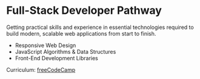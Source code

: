 # Full-Stack Developer Pathway
Getting practical skills and experience in essential technologies required to build modern, scalable web applications from start to finish.

  - Responsive Web Design
  - JavaScript Algorithms & Data Structures
  - Front-End Development Libraries

Curriculum: [freeCodeCamp](https://www.freecodecamp.org/)
